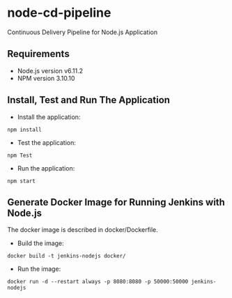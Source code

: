 # node-cd-pipeline
Continuous Delivery Pipeline for Node.js Application

## Requirements
* Node.js version v6.11.2
* NPM version 3.10.10

## Install, Test and Run The Application
* Install the application:
```
npm install
```
* Test the application:
```
npm Test
```
* Run the application:
```
npm start
```

## Generate Docker Image for Running Jenkins with Node.js
The docker image is described in docker/Dockerfile.

* Build the image:
```
docker build -t jenkins-nodejs docker/
```

* Run the image:
```
docker run -d --restart always -p 8080:8080 -p 50000:50000 jenkins-nodejs
```
